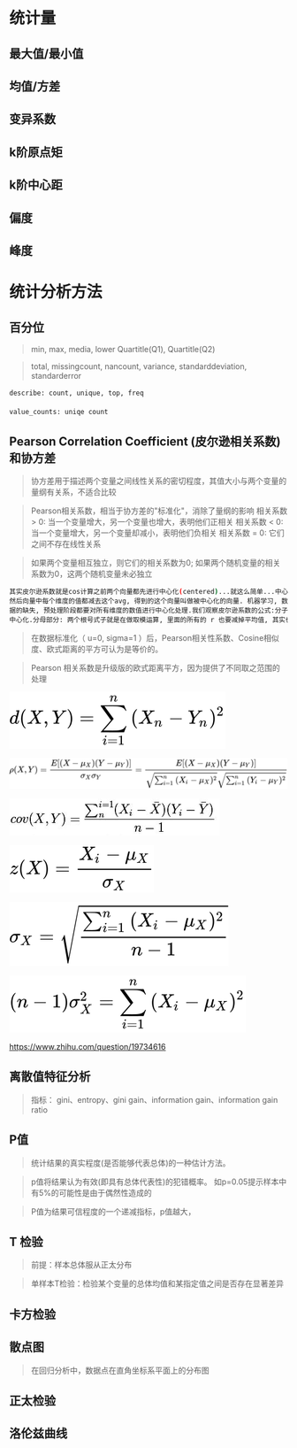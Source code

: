 
# 统计量


## 最大值/最小值

## 均值/方差

## 变异系数

## k阶原点矩

## k阶中心距

## 偏度

## 峰度


# 统计分析方法

## 百分位

> min, max, media, lower Quartitle(Q1), Quartitle(Q2)

> total, missingcount, nancount, variance, standarddeviation, standarderror

```bash
describe: count, unique, top, freq

value_counts: uniqe count
```

## Pearson Correlation Coefficient (皮尔逊相关系数) 和协方差

> 协方差用于描述两个变量之间线性关系的密切程度，其值大小与两个变量的量纲有关系，不适合比较

> Pearson相关系数，相当于协方差的"标准化"，消除了量纲的影响
> 相关系数 > 0: 当一个变量增大，另一个变量也增大，表明他们正相关
> 相关系数 < 0: 当一个变量增大，另一个变量却减小，表明他们负相关
> 相关系数 = 0: 它们之间不存在线性关系

> 如果两个变量相互独立，则它们的相关系数为0; 如果两个随机变量的相关系数为0，这两个随机变量未必独立

```bash
其实皮尔逊系数就是cos计算之前两个向量都先进行中心化(centered)...就这么简单...中心化的意思是说, 对每个向量, 我先计算所有元素的平均值avg, 
然后向量中每个维度的值都减去这个avg, 得到的这个向量叫做被中心化的向量. 机器学习, 数据挖掘要计算向量余弦相似度的时候, 由于向量经常在某个维度上有数
据的缺失, 预处理阶段都要对所有维度的数值进行中心化处理.我们观察皮尔逊系数的公式:分子部分: 每个向量的每个数字要先减掉向量各个数字的平均值, 这就是在
中心化.分母部分: 两个根号式子就是在做取模运算, 里面的所有的 r 也要减掉平均值, 其实也就是在做中心化.
```


> 在数据标准化（ u=0, sigma=1 ）后，Pearson相关性系数、Cosine相似度、欧式距离的平方可认为是等价的。

> Pearson 相关系数是升级版的欧式距离平方，因为提供了不同取之范围的处理

![欧式距离](./img/euclidean_distnace.svg)

![Pearson相关系数](./img/pearson_corr.svg)

![协方差公式](./img/cov_x_y.jpg)

![标准化公式](./img/standar.svg)

![平方和与样本方差之间的关系](./img/summend_square.svg)

![平方和与样本方差之间的关系](./img/summend_square2.svg)

https://www.zhihu.com/question/19734616

## 离散值特征分析

> 指标： gini、entropy、gini gain、information gain、information gain ratio

## P值

> 统计结果的真实程度(是否能够代表总体)的一种估计方法。

> p值将结果认为有效(即具有总体代表性)的犯错概率。 如p=0.05提示样本中有5%的可能性是由于偶然性造成的

> P值为结果可信程度的一个递减指标，p值越大，

## T 检验

> 前提：样本总体服从正太分布

> 单样本T检验：检验某个变量的总体均值和某指定值之间是否存在显著差异

## 卡方检验


## 散点图

> 在回归分析中，数据点在直角坐标系平面上的分布图

## 正太检验

## 洛伦兹曲线

